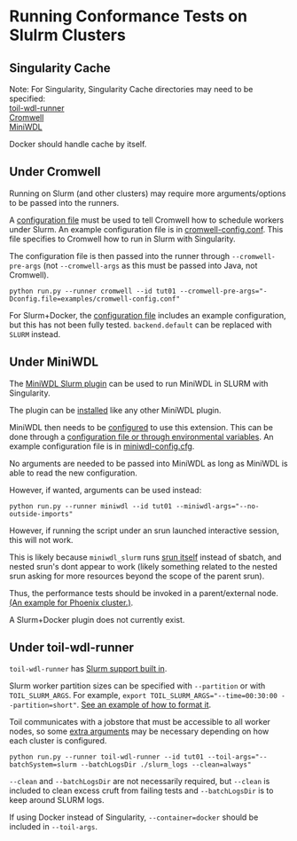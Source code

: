 # Running Conformance Tests on Slulrm Clusters
## Singularity Cache
Note: For Singularity, Singularity Cache directories may need to be specified:\
[toil-wdl-runner](https://giwiki.gi.ucsc.edu/index.php?title=Slurm_Tips_for_Toil)\
[Cromwell](https://cromwell.readthedocs.io/en/stable/tutorials/Containers/#singularity-cache)\
[MiniWDL](https://github.com/chanzuckerberg/miniwdl/blob/6dfe83781f74a8e248727eb61c31e1c7562bd26e/tests/singularity.t#L29)

Docker should handle cache by itself.
## Under Cromwell
Running on Slurm (and other clusters) may require more arguments/options to be passed into the runners.

A [configuration file](https://cromwell.readthedocs.io/en/stable/Configuring/) must be used to tell Cromwell how to schedule workers under Slurm.
An example configuration file is in [cromwell-config.conf](examples/cromwell-config.conf). This file specifies to Cromwell how to run in Slurm with Singularity.

The configuration file is then passed into the runner through `--cromwell-pre-args` (not `--cromwell-args` as this must be passed into Java, not Cromwell).
```commandline
python run.py --runner cromwell --id tut01 --cromwell-pre-args="-Dconfig.file=examples/cromwell-config.conf"
```

For Slurm+Docker, the [configuration file](examples/cromwell-config.conf) includes an example configuration, but this has not been fully tested. `backend.default` can be replaced with `SLURM` instead.

## Under MiniWDL
The [MiniWDL Slurm plugin](https://github.com/miniwdl-ext/miniwdl-slurm) can be used to run MiniWDL in SLURM with Singularity.

The plugin can be [installed](https://github.com/miniwdl-ext/miniwdl-slurm?tab=readme-ov-file#installation) like any other MiniWDL plugin.

MiniWDL then needs to be [configured](https://github.com/miniwdl-ext/miniwdl-slurm?tab=readme-ov-file#configuration) to use this extension. This can be done through a [configuration file or through environmental variables](https://miniwdl.readthedocs.io/en/latest/runner_reference.html?highlight=config#configuration).
An example configuration file is in [miniwdl-config.cfg](examples/miniwdl-config.cfg). 

No arguments are needed to be passed into MiniWDL as long as MiniWDL is able to read the new configuration.

However, if wanted, arguments can be used instead:
```commandline
python run.py --runner miniwdl --id tut01 --miniwdl-args="--no-outside-imports"
```
However, if running the script under an srun launched interactive session, this will not work.

This is likely because `miniwdl_slurm` runs [srun itself](https://github.com/miniwdl-ext/miniwdl-slurm/blob/624ab390ea872082798733fefbb327dec99e2cde/src/miniwdl_slurm/__init__.py#L97-L100) instead of sbatch, and nested srun's dont appear to work (likely something related to the nested srun asking for more resources beyond the scope of the parent srun).

Thus, the performance tests should be invoked in a parent/external node. [(An example for Phoenix cluster.)](SLURM_PHOENIX_README.md#under-miniwdl).

A Slurm+Docker plugin does not currently exist.

## Under toil-wdl-runner
`toil-wdl-runner` has [Slurm support built in](https://toil.readthedocs.io/en/latest/running/hpcEnvironments.html#running-on-slurm).

Slurm worker partition sizes can be specified with `--partition` or with `TOIL_SLURM_ARGS`.
For example, `export TOIL_SLURM_ARGS="--time=00:30:00 --partition=short"`. [See an example of how to format it](https://giwiki.gi.ucsc.edu/index.php?title=Phoenix_WDL_Tutorial#Running_at_larger_scale).

Toil communicates with a jobstore that must be accessible to all worker nodes, so some [extra arguments](SLURM_README.md#under-toil-wdl-runner) may be necessary depending on how each cluster is configured.
```commandline
python run.py --runner toil-wdl-runner --id tut01 --toil-args="--batchSystem=slurm --batchLogsDir ./slurm_logs --clean=always"
```
`--clean` and `--batchLogsDir` are not necessarily required, but `--clean` is included to clean excess cruft from failing tests and `--batchLogsDir` is to keep around SLURM logs.

If using Docker instead of Singularity, `--container=docker` should be included in `--toil-args`.